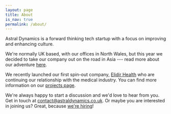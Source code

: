 ```yaml
---
layout: page
title: About
is_nav: true
permalink: /about/
---
```



Astral Dynamics is a forward thinking tech startup with a focus on improving and enhancing culture.

We're normally UK based, with our offices in North Wales, but this year we decided to take our company out on the road in Asia --- read more about our adventure [here][1].

We recently launched our first spin-out company, [Elidir Health][2] who are continuing our relationship with the medical industry. You can find more information on our [projects page][3].

We're always happy to start a discussion and we'd love to hear from you. Get in touch at [contact@astraldynamics.co.uk][4]. Or maybe you are interested in joining us? Great, because [we're hiring][5]!

[1]: /india 
[2]: https://elidirhealth.co.uk
[3]: /projects
[4]: mailto:contact@astraldynamics.co.uk
[5]: /jobs
